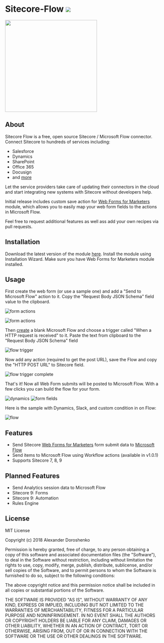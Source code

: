 # Sitecore-Flow <img src="https://ci.appveyor.com/api/projects/status/github/adoprog/Sitecore-Flow?svg=true">
<img src="https://github.com/adoprog/Sitecore-Flow/raw/master/wiki/images/connectors.png" width="300">

## About
Sitecore Flow is a free, open source Sitecore / Microsoft Flow connector. 
Connect Sitecore to hundreds of services including:

* Salesforce
* Dynamics
* SharePoint
* Office 365
* Docusign
* and [more](https://flow.microsoft.com/en-us/connectors/)

Let the service providers take care of updating their connectors in the cloud and start integrating new systems with Sitecore without developers help.

Initial release includes custom save action for [Web Forms for Marketers](https://doc.sitecore.net/web_forms_for_marketers) module, which allows you to easily map your web form fields to the actions in Microsoft Flow.

Feel free to request additional features as well  ass add your own recipes via pull requests.

## Installation

Download the latest version of the module [here](https://github.com/adoprog/Sitecore-Flow/releases). Install the module using Installation Wizard.
Make sure you have Web Forms for Marketers module installed.

## Usage

First create the web form (or use a sample one) and add a "Send to Microsoft Flow" action to it. Copy the "Request Body JSON Schema" field value to the clipboard.

![form actions](https://github.com/adoprog/Sitecore-Flow/raw/master/wiki/images/form%20actions.png)

![form actions](https://github.com/adoprog/Sitecore-Flow/raw/master/wiki/images/wffm_dialog.png)

Then [create](https://emea.flow.microsoft.com/en-us/) a blank Microsoft Flow and choose a trigger called "When a HTTP request is received" to it. Paste the text from clipboard to the "Request Body JSON Schema" field

![flow trigger](https://github.com/adoprog/Sitecore-Flow/raw/master/wiki/images/flow%20trigger%20empty.png)

Now add any action (required to get the post URL), save the Flow and copy the "HTTP POST URL" to Sitecore field.

![flow trigger complete](https://github.com/adoprog/Sitecore-Flow/raw/master/wiki/images/flow%20trigger%20complete.png)

That's it! Now all Web Form submits will be posted to Microsoft Flow. With a few clicks you can build the flow for your form.

![dynamics](https://github.com/adoprog/Sitecore-Flow/raw/master/wiki/images/crm%20connector.png)   ![form fields](https://github.com/adoprog/Sitecore-Flow/raw/master/wiki/images/form_fields.png)

Here is the sample with Dynamics, Slack, and custom condition in on Flow:

![flow](https://github.com/adoprog/Sitecore-Flow/raw/master/wiki/images/sitecoreflow.png)

## Features

* Send Sitecore [Web Forms for Marketers](https://doc.sitecore.net/web_forms_for_marketers) form submit data to [Microsoft Flow](https://flow.microsoft.com/)
* Send items to Microsoft Flow using Workflow actions (available in v1.0.1)
* Supports Sitecore 7, 8, 9

## Planned Features

* Send Analytics session data to Microsoft Flow
* Sitecore 9: Forms
* Sitecore 9: Automation
* Rules Engine

## License
MIT License

Copyright (c) 2018 Alexander Doroshenko

Permission is hereby granted, free of charge, to any person obtaining a copy
of this software and associated documentation files (the "Software"), to deal
in the Software without restriction, including without limitation the rights
to use, copy, modify, merge, publish, distribute, sublicense, and/or sell
copies of the Software, and to permit persons to whom the Software is
furnished to do so, subject to the following conditions:

The above copyright notice and this permission notice shall be included in all
copies or substantial portions of the Software.

THE SOFTWARE IS PROVIDED "AS IS", WITHOUT WARRANTY OF ANY KIND, EXPRESS OR
IMPLIED, INCLUDING BUT NOT LIMITED TO THE WARRANTIES OF MERCHANTABILITY,
FITNESS FOR A PARTICULAR PURPOSE AND NONINFRINGEMENT. IN NO EVENT SHALL THE
AUTHORS OR COPYRIGHT HOLDERS BE LIABLE FOR ANY CLAIM, DAMAGES OR OTHER
LIABILITY, WHETHER IN AN ACTION OF CONTRACT, TORT OR OTHERWISE, ARISING FROM,
OUT OF OR IN CONNECTION WITH THE SOFTWARE OR THE USE OR OTHER DEALINGS IN THE
SOFTWARE.
